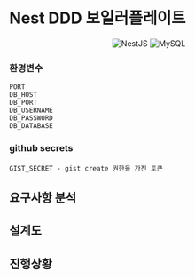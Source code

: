 # Nest DDD 보일러플레이트

<div align=center>

![NestJS](https://img.shields.io/badge/nestjs-%23E0234E.svg?style=plastic&logo=nestjs&logoColor=white)
![MySQL](https://img.shields.io/badge/mysql-%2300f.svg?style=plastic&logo=mysql&logoColor=white)

<!--
![Test Status](https://github.com/{username}/{reponame}/actions/workflows/push_cov_report.yml/badge.svg)
![Test Coverage](https://img.shields.io/endpoint?url=https://gist.githubusercontent.com/{username}/{gist_id}/raw/{ gist_filename.json })
-->

</div>

### 환경변수

```
PORT
DB_HOST
DB_PORT
DB_USERNAME
DB_PASSWORD
DB_DATABASE
```

### github secrets

```
GIST_SECRET - gist create 권한을 가진 토큰
```

## 요구사항 분석

## 설계도

## 진행상황
